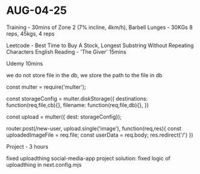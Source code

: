 # AUG-04-25

Training -  30mins of Zone 2 (7% incline, 4km/h),
Barbell Lunges - 30KGs 8 reps, 45kgs, 4 reps 

Leetcode - Best Time to Buy A Stock, Longest Substring Without Repeating Characters
English Reading - 'The Giver' 15mins

Udemy 10mins 

we do not store file in the db, we store the path to the file in db

const multer = require('multer');

const storageConfig = multer.diskStorage({
    destinations: function(req,file,cb){},
    filename: function(req,file,db){},
})

const upload = multer({ dest: storageConfig});

router.post(/new-user, upload.single('image'), function(req,res){
    const uploadedImageFile = req.file;
    const userData = req.body;
    res.redirect('/')
})

Project - 3 hours

fixed uploadthing social-media-app project
solution:
fixed logic of uploadthing in next.config.mjs




